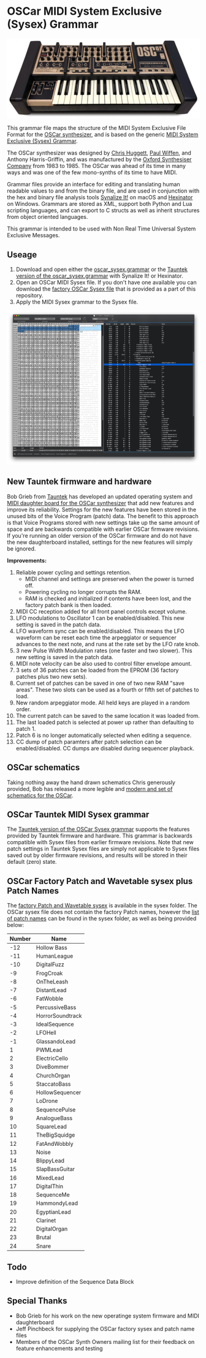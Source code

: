 # OSCar MIDI System Exclusive (Sysex) Grammar

![OSCar screenshot](https://github.com/codemechanic/oscar-sysex-grammar/blob/main/images/oscar.jpg?raw=true)

This grammar file maps the structure of the MIDI System Exclusive File Format for the [OSCar synthesizer](https://en.wikipedia.org/wiki/OSC_OSCar), and is based on the generic [MIDI System Exclusive (Sysex) Grammar](https://github.com/codemechanic/midi-sysex-grammar).

The OSCar synthesizer was designed by [Chris Huggett](https://en.wikipedia.org/wiki/Chris_Huggett), [Paul Wiffen](http://www.electricityclub.co.uk/synth-guru-interview/), and Anthony Harris-Griffin, and was manufactured by the [Oxford Synthesiser Company](https://en.wikipedia.org/wiki/Oxford_Synthesiser_Company) from 1983 to 1985. The OSCar was ahead of its time in many ways and was one of the few mono-synths of its time to have MIDI.

Grammar files provide an interface for editing and translating human readable values to and from the binary file, and are used in conjunction with the hex and binary file analysis tools [Synalize It!](https://www.synalysis.net) on macOS and [Hexinator](https://hexinator.com) on Windows. Grammars are stored as XML, support both Python and Lua scripting languages, and can export to C structs as well as inherit structures from object oriented languages.

This grammar is intended to be used with Non Real Time Universal System Exclusive Messages.


## Useage
1. Download and open either the [oscar_sysex.grammar](https://github.com/codemechanic/oscar-sysex-grammar/blob/main/grammar/oscar_sysex.grammar?raw=true) or the [Tauntek version of the oscar_sysex.grammar](https://github.com/codemechanic/oscar-sysex-grammar/blob/main/grammar/oscar_tauntek_sysex.grammar?raw=true) with Synalize It! or Hexinator.
2. Open an OSCar MIDI Sysex file. If you don't have one available you can download the [factory OSCar Sysex file](https://github.com/codemechanic/oscar-sysex-grammar/blob/main/sysex/factory/FactoryPatch_Wavetable.syx?raw=true) that is provided as a part of this repository.
3. Apply the MIDI Sysex grammar to the Sysex file.


![OSCar screenshot](https://github.com/codemechanic/oscar-sysex-grammar/blob/main/images/screenshot.gif?raw=true)


## New Tauntek firmware and hardware

Bob Grieb from [Tauntek](http://tauntek.com) has developed an updated operating system and [MIDI daughter board for the OSCar synthesizer](http://tauntek.com/OSCar.htm) that add new features and improve its reliability. Settings for the new features have been stored in the unused bits of the Voice Program (patch) data. The benefit to this approach is that Voice Programs stored with new settings take up the same amount of space and are backwards compatible with earlier OSCar firmware revisions. If you're running an older version of the OSCar firmware and do not have the new daughterboard installed, settings for the new features will simply be ignored.

**Improvements:**
1. Reliable power cycling and settings retention.
	* MIDI channel and settings are preserved when the power is turned off.
	* Powering cycling no longer corrupts the RAM.
	* RAM is checked and initialized if contents have been lost, and the factory patch bank is then loaded.
2. MIDI CC reception added for all front panel controls except volume.
3. LFO modulations to Oscillator 1 can be enabled/disabled. This new setting is saved in the patch data.
4. LFO waveform sync can be enabled/disabled. This means the LFO waveform can be reset each time the arpeggiator or sequencer advances to the next note, and runs at the rate set by the LFO rate knob.
5. 3 new Pulse Width Modulation rates (one faster and two slower). This new setting is saved in the patch data.
6. MIDI note velocity can be also used to control filter envelope amount.
7. 3 sets of 36 patches can be loaded from the EPROM (36 factory patches plus two new sets).
8. Current set of patches can be saved in one of two new RAM "save areas". These two slots can be used as a fourth or fifth set of patches to load.
9. New random arpeggiator mode. All held keys are played in a random order.
10. The current patch can be saved to the same location it was loaded from.
11. The last loaded patch is selected at power up rather than defaulting to patch 1.
12. Patch 6 is no longer automatically selected when editing a sequence.
13. CC dump of patch paramters after patch selection can be enabled/disabled. CC dumps are disabled during sequencer playback.


## OSCar schematics
Taking nothing away the hand drawn schematics Chris generously provided, Bob has released a more legible and [modern and set of schematics for the OSCar](http://tauntek.com/oscarschems.zip).


## OSCar Tauntek MIDI Sysex grammar

The [Tauntek version of the OSCar Sysex grammar](https://github.com/codemechanic/oscar-sysex-grammar/blob/main/grammar/oscar_tauntek_sysex.grammar?raw=true) supports the features provided by Tauntek firmware and hardware. This grammar is backwards compatible with Sysex files from earlier firmware revisions. Note that new patch settings in Tauntek Sysex files are simply not applicable to Sysex files saved out by older firmware revisions, and results will be stored in their default (zero) state.


## OSCar Factory Patch and Wavetable sysex plus Patch Names
The [factory Patch and Wavetable sysex](https://github.com/codemechanic/oscar-sysex-grammar/blob/main/sysex/factory/FactoryPatch_Wavetable.syx?raw=true) is available in the sysex folder. The OSCar sysex file does not contain the factory Patch names, however the [list of patch names](https://github.com/codemechanic/oscar-sysex-grammar/blob/main/sysex/factory/FactoryPatchNames.txt?raw=true) can be found in the sysex folder, as well as being provided below:

| Number | Name |
|-|-|
| -12 | Hollow Bass |
| -11 | HumanLeague |
| -10 | DigitalFuzz |
| -9 | FrogCroak |
| -8 | OnTheLeash |
| -7 | DistantLead |
| -6 | FatWobble |
| -5 | PercussiveBass |
| -4 | HorrorSoundtrack |
| -3 | IdealSequence |
| -2 | LFOHell |
| -1 | GlassandoLead |
| 1 | PWMLead |
| 2 | ElectricCello |
| 3 | DiveBommer |
| 4 | ChurchOrgan |
| 5 | StaccatoBass |
| 6 | HollowSequencer |
| 7 | LoDrone |
| 8 | SequencePulse |
| 9 | AnalogueBass |
| 10 | SquareLead |
| 11 | TheBigSquidge |
| 12 | FatAndWobbly |
| 13 | Noise |
| 14 | BlippyLead |
| 15 | SlapBassGuitar |
| 16 | MixedLead |
| 17 | DigitalThin |
| 18 | SequenceMe |
| 19 | HammondyLead |
| 20 | EgyptianLead |
| 21 | Clarinet |
| 22 | DigitalOrgan |
| 23 | Brutal |
| 24 | Snare |


## Todo
* Improve definition of the Sequence Data Block


## Special Thanks
* Bob Grieb for his work on the new operatinge system firmware and MIDI daughterboard
* Jeff Pinchbeck for supplying the OSCar factory sysex and patch name files
* Members of the OSCar Synth Owners mailing list for their feedback on feature enhancements and testing
